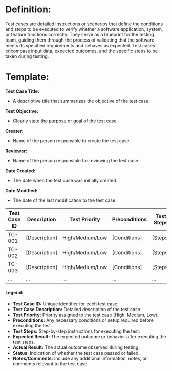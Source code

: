 # Definition:
Test cases are detailed instructions or scenarios that define the conditions and steps to be executed to verify whether a software application, system, or feature functions correctly. They serve as a blueprint for the testing team, guiding them through the process of validating that the software meets its specified requirements and behaves as expected. Test cases encompass input data, expected outcomes, and the specific steps to be taken during testing.

# Template:

**Test Case Title:**
* A descriptive title that summarizes the objective of the test case.

**Test Objective:**
* Clearly state the purpose or goal of the test case.

**Creater:**
* Name of the person responsible to create the test case.

**Reviewer:**
* Name of the person responsible for reviewing the test case.

**Date Created:**
* The date when the test case was initially created.

**Date Modified:**
* The date of the last modification to the test case.

| Test Case ID | Description   | Test Priority   | Preconditions | Test Steps | Expected Result    | Actual Result | Status    | Notes/<br/>Comments: |
|--------------|---------------|-----------------|---------------|------------|--------------------|---------------|-----------|----------------------|
| TC-001       | [Description] | High/Medium/Low | [Conditions]  | [Steps]    | [Expected Outcome] | [Outcome]     | Pass/Fail | [Notes]              |
| TC-002       | [Description] | High/Medium/Low | [Conditions]  | [Steps]    | [Expected Outcome] | [Outcome]     | Pass/Fail | [Notes]              |
| TC-003       | [Description] | High/Medium/Low | [Conditions]  | [Steps]    | [Expected Outcome] | [Outcome]     | Pass/Fail | [Notes]              |
| ...          | ...           | ...             | ...           | ...        | ...                | ...           | ...       | ...                  |

#### **Legend:**
* **Test Case ID:** Unique identifier for each test case.
* **Test Case Description:** Detailed description of the test case.
* **Test Priority:** Priority assigned to the test case (High, Medium, Low).
* **Preconditions:** Any necessary conditions or setup required before executing the test.
* **Test Steps:** Step-by-step instructions for executing the test.
* **Expected Result:** The expected outcome or behavior after executing the test steps.
* **Actual Result:** The actual outcome observed during testing.
* **Status:** Indication of whether the test case passed or failed.
* **Notes/Comments:** Include any additional information, notes, or comments relevant to the test case.